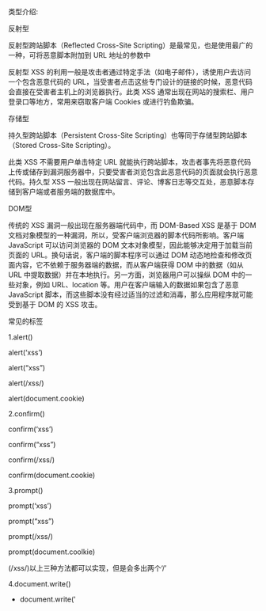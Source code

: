 类型介绍:

反射型

反射型跨站脚本（Reflected Cross-Site Scripting）是最常见，也是使用最广的一种，可将恶意脚本附加到 URL 地址的参数中

反射型 XSS 的利用一般是攻击者通过特定手法（如电子邮件），诱使用户去访问一个包含恶意代码的 URL，当受害者点击这些专门设计的链接的时候，恶意代码会直接在受害者主机上的浏览器执行。此类 XSS 通常出现在网站的搜索栏、用户登录口等地方，常用来窃取客户端 Cookies 或进行钓鱼欺骗。

 

存储型

持久型跨站脚本（Persistent Cross-Site Scripting）也等同于存储型跨站脚本（Stored Cross-Site Scripting）。

此类 XSS 不需要用户单击特定 URL 就能执行跨站脚本，攻击者事先将恶意代码上传或储存到漏洞服务器中，只要受害者浏览包含此恶意代码的页面就会执行恶意代码。持久型 XSS 一般出现在网站留言、评论、博客日志等交互处，恶意脚本存储到客户端或者服务端的数据库中。

 

DOM型

传统的 XSS 漏洞一般出现在服务器端代码中，而 DOM-Based XSS 是基于 DOM 文档对象模型的一种漏洞，所以，受客户端浏览器的脚本代码所影响。客户端 JavaScript 可以访问浏览器的 DOM 文本对象模型，因此能够决定用于加载当前页面的 URL。换句话说，客户端的脚本程序可以通过 DOM 动态地检查和修改页面内容，它不依赖于服务器端的数据，而从客户端获得 DOM 中的数据（如从 URL 中提取数据）并在本地执行。另一方面，浏览器用户可以操纵 DOM 中的一些对象，例如 URL、location 等。用户在客户端输入的数据如果包含了恶意 JavaScript 脚本，而这些脚本没有经过适当的过滤和消毒，那么应用程序就可能受到基于 DOM 的 XSS 攻击。

 

常见的标签

1.alert()

alert(‘xss’)

alert(“xss”)

alert(/xss/)

alert(document.cookie)

2.confirm()

confirm(‘xss’)

confirm(“xss”)

confirm(/xss/)

confirm(document.cookie)

3.prompt()

prompt(‘xss’)

prompt(“xss”)

prompt(/xss/)

prompt(document.coolkie)

(/xss/)以上三种方法都可以实现，但是会多出两个‘/’

4.document.write()

- document.write('<script>alert("xss")<\/script>')

- document.write('<script>alert(/xss/)<\/script>')

- document.write('<script>alert(document.cookie)<\/script>')

括号里不能使用单引号；

alert也可以换成其他弹窗方式；

5.console.log()

console.log(alert(‘xss’))

console.log(alert(“xss”))

console.log(alert(/xss/))

console.log(alert(document.cookie))

6.输出控制台

1.console.error(111)

2.console.log(document.cookie)

3.console.dir(111)
靶场练习

https://alf.nu/alert1

https://github.com/do0dl3/xss-labs

http://xss-ctf.xiejiahe.com/